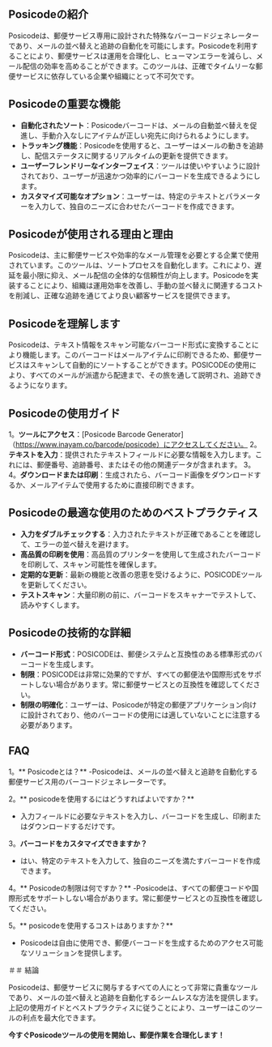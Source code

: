 ## Posicodeの紹介

Posicodeは、郵便サービス専用に設計された特殊なバーコードジェネレーターであり、メールの並べ替えと追跡の自動化を可能にします。Posicodeを利用することにより、郵便サービスは運用を合理化し、ヒューマンエラーを減らし、メール配信の効率を高めることができます。このツールは、正確でタイムリーな郵便サービスに依存している企業や組織にとって不可欠です。

## Posicodeの重要な機能

-  **自動化されたソート**：Posicodeバーコードは、メールの自動並べ替えを促進し、手動介入なしにアイテムが正しい宛先に向けられるようにします。
-  **トラッキング機能**：Posicodeを使用すると、ユーザーはメールの動きを追跡し、配信ステータスに関するリアルタイムの更新を提供できます。
-  **ユーザーフレンドリーなインターフェイス**：ツールは使いやすいように設計されており、ユーザーが迅速かつ効率的にバーコードを生成できるようにします。
-  **カスタマイズ可能なオプション**：ユーザーは、特定のテキストとパラメーターを入力して、独自のニーズに合わせたバーコードを作成できます。

## Posicodeが使用される理由と理由

Posicodeは、主に郵便サービスや効率的なメール管理を必要とする企業で使用されています。このツールは、ソートプロセスを自動化します。これにより、遅延を最小限に抑え、メール配信の全体的な信頼性が向上します。Posicodeを実装することにより、組織は運用効率を改善し、手動の並べ替えに関連するコストを削減し、正確な追跡を通じてより良い顧客サービスを提供できます。

## Posicodeを理解します

Posicodeは、テキスト情報をスキャン可能なバーコード形式に変換することにより機能します。このバーコードはメールアイテムに印刷できるため、郵便サービスはスキャンして自動的にソートすることができます。POSICODEの使用により、すべてのメールが派遣から配達まで、その旅を通して説明され、追跡できるようになります。

## Posicodeの使用ガイド

1。**ツールにアクセス**：[Posicode Barcode Generator]（https://www.inayam.co/barcode/posicode）にアクセスしてください。
2。**テキストを入力**：提供されたテキストフィールドに必要な情報を入力します。これには、郵便番号、追跡番号、またはその他の関連データが含まれます。
3。
4。**ダウンロードまたは印刷**：生成されたら、バーコード画像をダウンロードするか、メールアイテムで使用するために直接印刷できます。

## Posicodeの最適な使用のためのベストプラクティス

-  **入力をダブルチェックする**：入力されたテキストが正確であることを確認して、エラーの並べ替えを避けます。
-  **高品質の印刷を使用**：高品質のプリンターを使用して生成されたバーコードを印刷して、スキャン可能性を確保します。
-  **定期的な更新**：最新の機能と改善の恩恵を受けるように、POSICODEツールを更新してください。
-  **テストスキャン**：大量印刷の前に、バーコードをスキャナーでテストして、読みやすくします。

## Posicodeの技術的な詳細

-  **バーコード形式**：POSICODEは、郵便システムと互換性のある標準形式のバーコードを生成します。
-  **制限**：POSICODEは非常に効果的ですが、すべての郵便法や国際形式をサポートしない場合があります。常に郵便サービスとの互換性を確認してください。
-  **制限の明確化**：ユーザーは、Posicodeが特定の郵便アプリケーション向けに設計されており、他のバーコードの使用には適していないことに注意する必要があります。

## FAQ

1。** Posicodeとは？**
-Posicodeは、メールの並べ替えと追跡を自動化する郵便サービス用のバーコードジェネレーターです。

2。** posicodeを使用するにはどうすればよいですか？**
- 入力フィールドに必要なテキストを入力し、バーコードを生成し、印刷またはダウンロードするだけです。

3。**バーコードをカスタマイズできますか？**
- はい、特定のテキストを入力して、独自のニーズを満たすバーコードを作成できます。

4。** Posicodeの制限は何ですか？**
-Posicodeは、すべての郵便コードや国際形式をサポートしない場合があります。常に郵便サービスとの互換性を確認してください。

5。** posicodeを使用するコストはありますか？**
-  Posicodeは自由に使用でき、郵便バーコードを生成するためのアクセス可能なソリューションを提供します。

＃＃ 結論

Posicodeは、郵便サービスに関与するすべての人にとって非常に貴重なツールであり、メールの並べ替えと追跡を自動化するシームレスな方法を提供します。上記の使用ガイドとベストプラクティスに従うことにより、ユーザーはこのツールの利点を最大化できます。

**今すぐPosicodeツールの使用を開始し、郵便作業を合理化します！**